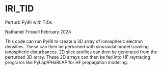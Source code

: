 # IRI_TID
Perturb PyIRI with TIDs

Nathaniel Frissell
February 2024

This code can run PyIRI to create a 3D array of ionospheric electron densities. These can then be perturbed with sinusoidal model traveling ionospheric disturbances. 2D slice profiles can then be generated from the perturbed 3D array. These 2D arrays can then be fed into HF raytracing programs like PyLap/PHaRLAP for HF propagation modeling.
